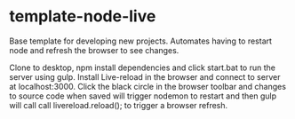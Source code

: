 # template-node-live
Base template for developing new projects. Automates having to restart node and refresh the browser to see changes.

Clone to desktop, npm install dependencies and click start.bat to run the server using gulp. Install Live-reload in the browser and connect to server at localhost:3000. Click the black circle in the browser toolbar and changes to source code when saved will trigger nodemon to restart and then gulp will call call livereload.reload(); to trigger a browser refresh. 
